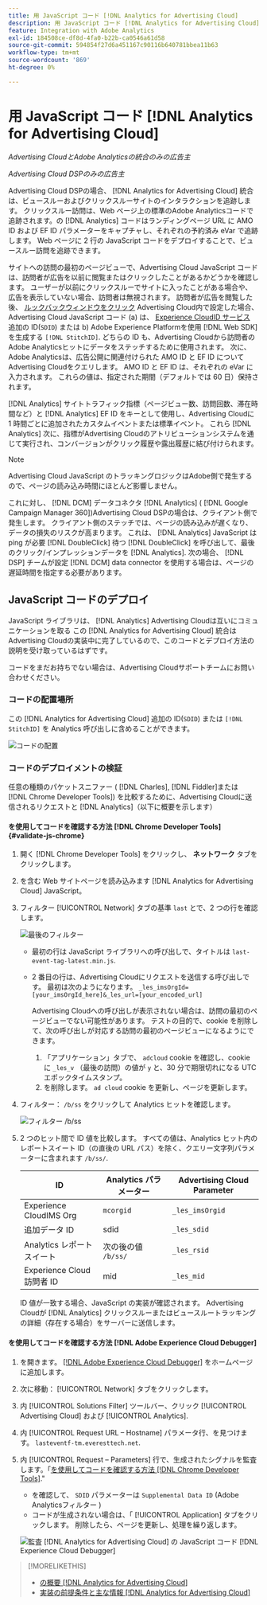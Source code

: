 ```yaml
---
title: 用 JavaScript コード [!DNL Analytics for Advertising Cloud]
description: 用 JavaScript コード [!DNL Analytics for Advertising Cloud]
feature: Integration with Adobe Analytics
exl-id: 184508ce-df8d-4fa0-b22b-ca0546a61d58
source-git-commit: 594854f27d6a451167c90116b640781bbea11b63
workflow-type: tm+mt
source-wordcount: '869'
ht-degree: 0%

---
```


# 用 JavaScript コード [!DNL Analytics for Advertising Cloud]

*Advertising CloudとAdobe Analyticsの統合のみの広告主*

*Advertising Cloud DSPのみの広告主*

Advertising Cloud DSPの場合、 [!DNL Analytics for Advertising Cloud] 統合は、ビュースルーおよびクリックスルーサイトのインタラクションを追跡します。 クリックスルー訪問は、Web ページ上の標準のAdobe Analyticsコードで追跡されます。の [!DNL Analytics] コードはランディングページ URL に AMO ID および EF ID パラメーターをキャプチャし、それぞれの予約済み eVar で追跡します。 Web ページに 2 行の JavaScript コードをデプロイすることで、ビュースルー訪問を追跡できます。

サイトへの訪問の最初のページビューで、Advertising Cloud JavaScript コードは、訪問者が広告を以前に閲覧またはクリックしたことがあるかどうかを確認します。 ユーザーが以前にクリックスルーでサイトに入ったことがある場合や、広告を表示していない場合、訪問者は無視されます。 訪問者が広告を閲覧した後、 [ルックバックウィンドウをクリック](/help/integrations/analytics/prerequisites.md#lookback-a4adc) Advertising Cloud内で設定した場合、Advertising Cloud JavaScript コード (a) は、 [Experience CloudID サービス](https://experienceleague.adobe.com/docs/id-service/using/home.html) 追加の ID(`SDID`) または b) Adobe Experience Platformを使用 [!DNL Web SDK] を生成する `[!DNL StitchID]`. どちらの ID も、Advertising Cloudから訪問者のAdobe Analyticsヒットにデータをステッチするために使用されます。 次に、Adobe Analyticsは、広告公開に関連付けられた AMO ID と EF ID についてAdvertising Cloudをクエリします。 AMO ID と EF ID は、それぞれの eVar に入力されます。 これらの値は、指定された期間（デフォルトでは 60 日）保持されます。

[!DNL Analytics] サイトトラフィック指標（ページビュー数、訪問回数、滞在時間など）と [!DNL Analytics] EF ID をキーとして使用し、Advertising Cloudに 1 時間ごとに追加されたカスタムイベントまたは標準イベント。 これら [!DNL Analytics] 次に、指標がAdvertising Cloudのアトリビューションシステムを通じて実行され、コンバージョンがクリック履歴や露出履歴に結び付けられます。

>[!NOTE]
>
>Advertising Cloud JavaScript のトラッキングロジックはAdobe側で発生するので、ページの読み込み時間にほとんど影響しません。
>
>これに対し、 [!DNL DCM] データコネクタ [!DNL Analytics] ( [!DNL Google Campaign Manager 360])Advertising Cloud DSPの場合は、クライアント側で発生します。 クライアント側のステッチでは、ページの読み込みが遅くなり、データの損失のリスクが高まります。 これは、 [!DNL Analytics] JavaScript は ping が必要 [!DNL DoubleClick] 待つ [!DNL DoubleClick] を呼び出して、最後のクリック/インプレッションデータを [!DNL Analytics]. 次の場合、 [!DNL DSP] チームが設定 [!DNL DCM] data connector を使用する場合は、ページの遅延時間を指定する必要があります。

## JavaScript コードのデプロイ

JavaScript ライブラリは、 [!DNL Analytics] Advertising Cloudは互いにコミュニケーションを取る この [!DNL Analytics for Advertising Cloud] 統合はAdvertising Cloudの実装中に完了しているので、このコードとデプロイ方法の説明を受け取っているはずです。

コードをまだお持ちでない場合は、Advertising Cloudサポートチームにお問い合わせください。

### コードの配置場所

この [!DNL Analytics for Advertising Cloud] 追加の ID(`SDID`) または `[!DNL StitchID]` を Analytics 呼び出しに含めることができます。

![コードの配置](/help/integrations/assets/a4adc-code-placement.png)

### コードのデプロイメントの検証

任意の種類のパケットスニファー ( [!DNL Charles], [!DNL Fiddler]または [!DNL Chrome Developer Tools]) を比較するために、Advertising Cloudに送信されるリクエストと [!DNL Analytics]（以下に概要を示します）

#### を使用してコードを確認する方法 [!DNL Chrome Developer Tools] {#validate-js-chrome}

1. 開く [!DNL Chrome Developer Tools] をクリックし、 **ネットワーク** タブをクリックします。
1. を含む Web サイトページを読み込みます [!DNL Analytics for Advertising Cloud] JavaScript。
1. フィルター [!UICONTROL Network] タブの基準 `last` とで、2 つの行を確認します。

   ![最後のフィルター](/help/integrations/assets/a4adc-code-validation-filter-last.png)

   * 最初の行は JavaScript ライブラリへの呼び出しで、タイトルは `last-event-tag-latest.min.js`.
   * 2 番目の行は、Advertising Cloudにリクエストを送信する呼び出しです。 最初は次のようになります。 `_les_imsOrgId=[your_imsOrgId_here]&_les_url=[your_encoded_url]`

      Advertising Cloudへの呼び出しが表示されない場合は、訪問の最初のページビューでない可能性があります。 テストの目的で、cookie を削除して、次の呼び出しが対応する訪問の最初のページビューになるようにできます。

      1. 「アプリケーション」タブで、 `adcloud` cookie を確認し、cookie に `_les_v` （最後の訪問）の値が `y` と、30 分で期限切れになる UTC エポックタイムスタンプ。
      1. を削除します。 `ad cloud` cookie を更新し、ページを更新します。
1. フィルター： `/b/ss` をクリックして Analytics ヒットを確認します。

   ![フィルター `/b/ss`](/help/integrations/assets/a4adc-code-validation-filter-bss.png)

1. 2 つのヒット間で ID 値を比較します。 すべての値は、Analytics ヒット内のレポートスイート ID（の直後の URL パス）を除く、クエリー文字列パラメーターに含まれます `/b/ss/`.

   | ID | Analytics パラメーター | Advertising Cloud Parameter |
   |--- |--- |--- |
   | Experience CloudIMS Org | `mcorgid` | `_les_imsOrgid` |
   | 追加データ ID | sdid | `_les_sdid` |
   | Analytics レポートスイート | 次の後の値 `/b/ss/` | `_les_rsid` |
   | Experience Cloud訪問者 ID | mid | `_les_mid` |

   ID 値が一致する場合、JavaScript の実装が確認されます。 Advertising Cloudが [!DNL Analytics] クリックスルーまたはビュースルートラッキングの詳細（存在する場合）をサーバーに送信します。

#### を使用してコードを確認する方法 [!DNL Adobe Experience Cloud Debugger]

1. を開きます。 [[!DNL Adobe Experience Cloud Debugger]](https://experienceleague.adobe.com/docs/debugger/using/run-debugger.html) をホームページに追加します。
1. 次に移動： [!UICONTROL Network] タブをクリックします。
1. 内 [!UICONTROL Solutions Filter] ツールバー、クリック [!UICONTROL Advertising Cloud] および [!UICONTROL Analytics].
1. 内 [!UICONTROL Request URL – Hostname] パラメータ行、を見つけます。 `lasteventf-tm.everesttech.net`.
1. 内 [!UICONTROL Request – Parameters] 行で、生成されたシグナルを監査します。「[を使用してコードを確認する方法 [!DNL Chrome Developer Tools]](#validate-js-chrome).&quot;
   * を確認して、 `SDID` パラメーターは `Supplemental Data ID` (Adobe Analyticsフィルター )
   * コードが生成されない場合は、「 [!UICONTROL Application] タブをクリックします。 削除したら、ページを更新し、処理を繰り返します。

   ![監査 [!DNL Analytics for Advertising Cloud] の JavaScript コード [!DNL Experience Cloud Debugger]](/help/integrations/assets/a4adc-js-audit-debugger.png)

>[!MORELIKETHIS]
>
>* [の概要 [!DNL Analytics for Advertising Cloud]](overview.md)
>* [実装の前提条件と主な情報 [!DNL Analytics for Advertising Cloud]](prerequisites.md)

